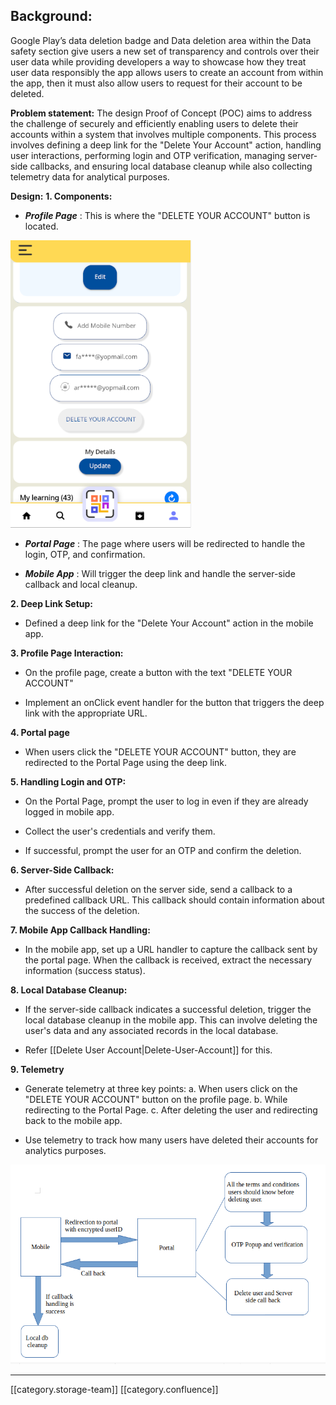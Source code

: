 
## Background:
Google Play’s data deletion badge and Data deletion area within the Data safety section give users a new set of transparency and controls over their user data while providing developers a way to showcase how they treat user data responsibly the app allows users to create an account from within the app, then it must also allow users to request for their account to be deleted.

 **Problem statement:** The design Proof of Concept (POC) aims to address the challenge of securely and efficiently enabling users to delete their accounts within a system that involves multiple components. This process involves defining a deep link for the "Delete Your Account" action, handling user interactions, performing login and OTP verification, managing server-side callbacks, and ensuring local database cleanup while also collecting telemetry data for analytical purposes.

 **Design:**  **1. Components:** 


*  **_Profile Page_** :  This is where the "DELETE YOUR ACCOUNT" button is located.



![](images/storage/ksnip_20231030-124728.png)
*  **_Portal Page_** :  The page where users will be redirected to handle the login, OTP, and confirmation.


*  **_Mobile App_** :  Will trigger the deep link and handle the server-side callback and local cleanup.



 **2. Deep Link Setup:** 


* Defined a deep link for the "Delete Your Account" action in the mobile app. 



 **3. Profile Page Interaction:** 


* On the profile page, create a button with the text "DELETE YOUR ACCOUNT"


* Implement an onClick event handler for the button that triggers the deep link with the appropriate URL.



 **4. Portal page** 


* When users click the "DELETE YOUR ACCOUNT" button, they are redirected to the Portal Page using the deep link.



 **5. Handling Login and OTP:** 


* On the Portal Page, prompt the user to log in even if they are already logged in mobile app.


* Collect the user's credentials and verify them.


* If successful, prompt the user for an OTP and confirm the deletion.



 **6. Server-Side Callback:** 


* After successful deletion on the server side, send a callback to a predefined callback URL. This callback should contain information about the success of the deletion.



 **7. Mobile App Callback Handling:** 


* In the mobile app, set up a URL handler to capture the callback sent by the portal page. When the callback is received, extract the necessary information (success status).



 **8. Local Database Cleanup:** 


* If the server-side callback indicates a successful deletion, trigger the local database cleanup in the mobile app. This can involve deleting the user's data and any associated records in the local database.


* Refer [[Delete User Account|Delete-User-Account]]  for this.



 **9. Telemetry** 


* Generate telemetry at three key points: a. When users click on the "DELETE YOUR ACCOUNT" button on the profile page. b. While redirecting to the Portal Page. c. After deleting the user and redirecting back to the mobile app.


* Use telemetry to track how many users have deleted their accounts for analytics purposes.



![](images/storage/ksnip_20231102-102351.png)



*****

[[category.storage-team]] 
[[category.confluence]] 
